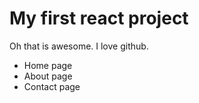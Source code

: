 # My first react project

Oh that is awesome.
I love github. 

- Home page
- About page
- Contact page
